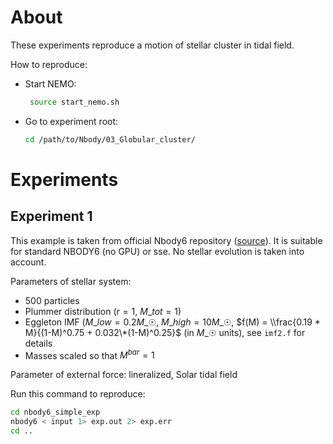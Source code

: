# About

These experiments reproduce a motion of stellar cluster in tidal field.

How to reproduce:

- Start NEMO:

  ```bash
   source start_nemo.sh
  ```

- Go to experiment root:

  ```bash
  cd /path/to/Nbody/03_Globular_cluster/
  ```

# Experiments

## Experiment 1

This example is taken from official Nbody6 repository ([source](https://github.com/nbodyx/Nbody6/blob/master/Docs/input)). It is suitable for standard NBODY6 (no GPU) or sse. No stellar evolution is taken into account.

Parameters of stellar system:

- 500 particles
- Plummer distribution ($r=1$, $M\_{tot}=1$)
- Eggleton IMF ($M\_{low} = 0.2 M\_{☉}$, $M\_{high} = 10 M\_{☉}$, $f(M) = \\frac{0.19 * M}{(1-M)^0.75 + 0.032\*(1-M)^0.25}$ (in $M\_{☉}$ units), see `imf2.f` for details
- Masses scaled so that $M^{bar}=1$

Parameter of external force: lineralized, Solar tidal field

Run this command to reproduce:

```bash
cd nbody6_simple_exp
nbody6 < input 1> exp.out 2> exp.err
cd ..
```

